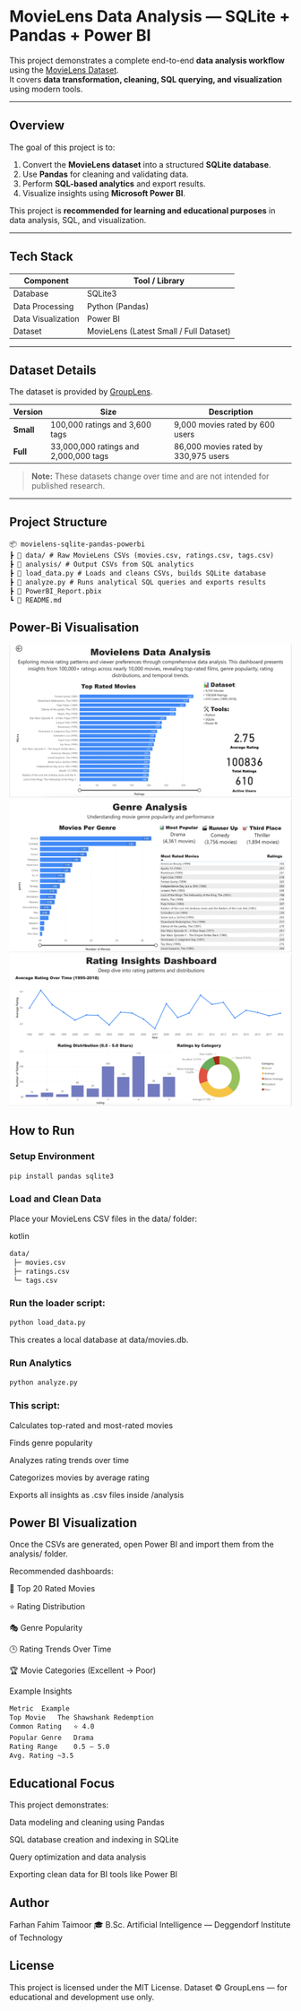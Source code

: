 # MovieLens Data Analysis — SQLite + Pandas + Power BI

This project demonstrates a complete end-to-end **data analysis workflow** using the [MovieLens Dataset](https://grouplens.org/datasets/movielens/).  
It covers **data transformation, cleaning, SQL querying, and visualization** using modern tools.

---

## Overview

The goal of this project is to:
1. Convert the **MovieLens dataset** into a structured **SQLite database**.
2. Use **Pandas** for cleaning and validating data.
3. Perform **SQL-based analytics** and export results.
4. Visualize insights using **Microsoft Power BI**.

This project is **recommended for learning and educational purposes** in data analysis, SQL, and visualization.

---

## Tech Stack

| Component | Tool / Library |
|------------|----------------|
| Database | SQLite3 |
| Data Processing | Python (Pandas) |
| Data Visualization | Power BI |
| Dataset | MovieLens (Latest Small / Full Dataset) |

---

## Dataset Details

The dataset is provided by [GroupLens](https://grouplens.org/datasets/movielens/).

| Version | Size | Description |
|----------|------|-------------|
| **Small** | 100,000 ratings and 3,600 tags | 9,000 movies rated by 600 users |
| **Full** | 33,000,000 ratings and 2,000,000 tags | 86,000 movies rated by 330,975 users |

> **Note:** These datasets change over time and are not intended for published research.

---

##  Project Structure
```
📦 movielens-sqlite-pandas-powerbi
┣ 📂 data/ # Raw MovieLens CSVs (movies.csv, ratings.csv, tags.csv)
┣ 📂 analysis/ # Output CSVs from SQL analytics
┣ 📜 load_data.py # Loads and cleans CSVs, builds SQLite database
┣ 📜 analyze.py # Runs analytical SQL queries and exports results
┣ 📜 PowerBI_Report.pbix
┗ 📜 README.md
```

##  Power-Bi Visualisation
![Movielens Data Analysis Dashboard](Powerbi1.png)
![Genre Analysis](Powerbi2.png)
![Rating Insights Dashboard](Powerbi3.png)

##  How to Run

### Setup Environment
```bash
pip install pandas sqlite3
```

### Load and Clean Data

Place your MovieLens CSV files in the data/ folder:

kotlin
```
data/
 ├─ movies.csv
 ├─ ratings.csv
 └─ tags.csv

 ```

### Run the loader script:

```bash
python load_data.py
```

This creates a local database at data/movies.db.

### Run Analytics
```bash
python analyze.py
```

### This script:

Calculates top-rated and most-rated movies

Finds genre popularity

Analyzes rating trends over time

Categorizes movies by average rating

Exports all insights as .csv files inside /analysis

## Power BI Visualization

Once the CSVs are generated, open Power BI and import them from the analysis/ folder.

Recommended dashboards:

🎥 Top 20 Rated Movies

⭐ Rating Distribution

🎭 Genre Popularity

🕒 Rating Trends Over Time

🏆 Movie Categories (Excellent → Poor)

Example Insights
```
Metric	Example
Top Movie	The Shawshank Redemption
Common Rating	⭐ 4.0
Popular Genre	Drama
Rating Range	0.5 – 5.0
Avg. Rating	~3.5
```

## Educational Focus

This project demonstrates:

Data modeling and cleaning using Pandas

SQL database creation and indexing in SQLite

Query optimization and data analysis

Exporting clean data for BI tools like Power BI

## Author
Farhan Fahim Taimoor
🎓 B.Sc. Artificial Intelligence — Deggendorf Institute of Technology

## License
This project is licensed under the MIT License.
Dataset © GroupLens — for educational and development use only.

